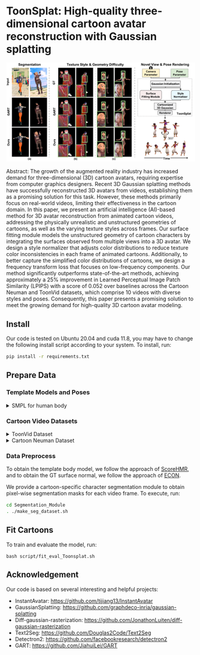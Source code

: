 # ToonSplat: High-quality three-dimensional cartoon avatar reconstruction with Gaussian splatting



<!-- <p float="left">
<img src="./assets/ToonSplat" width="128" height="128">
</p> -->

![teaser](./assets/ToonSplat.png)

Abstract: The growth of the augmented reality industry has increased demand for three-dimensional (3D) cartoon avatars, requiring expertise from computer graphics designers. Recent 3D Gaussian splatting methods have successfully reconstructed 3D avatars from videos, establishing them as a promising solution for this task. However, these methods primarily focus on real-world videos, limiting their effectiveness in the cartoon domain. In this paper, we present an artificial intelligence (AI)-based method for 3D avatar reconstruction from animated cartoon videos, addressing the physically unrealistic and unstructured geometries of cartoons, as well as the varying texture styles across frames. Our surface fitting module models the unstructured geometry of cartoon characters by integrating the surfaces observed from multiple views into a 3D avatar. We design a style normalizer that adjusts color distributions to reduce texture color inconsistencies in each frame of animated cartoons. Additionally, to better capture the simplified color distributions of cartoons, we design a frequency transform loss that focuses on low-frequency components. Our method significantly outperforms state-of-the-art methods, achieving approximately a 25\% improvement in Learned Perceptual Image Patch Similarity (LPIPS) with a score of 0.052 over baselines across the Cartoon Neuman and ToonVid datasets, which comprise 10 videos with diverse styles and poses. Consequently, this paper presents a promising solution to meet the growing demand for high-quality 3D cartoon avatar modeling.

<!-- ![main](./assets/MAIN.jpg) -->

## Install

Our code is tested on Ubuntu 20.04 and cuda 11.8, you may have to change the following install script according to your system.
To install, run:

```bash
pip install -r requirements.txt
```

## Prepare Data

### Template Models and Poses

<details>
<summary>SMPL for human body</summary>

Download SMPL v1.1 `SMPL_python_v.1.1.0.zip` from the [SMPL official website](https://smpl.is.tue.mpg.de/download.php) and move and rename `SMPL_python_v.1.1.0/smpl/models/*.pkl` to `PROJECT_ROOT/data/smpl_model` So you can get:

```
PROJECT_ROOT/data/smpl_model
    ├── SMPL_FEMALE.pkl
    ├── SMPL_MALE.pkl
    ├── SMPL_NEUTRAL.pkl
```

</details>

### Cartoon Video Datasets

<details>
<summary>ToonVid Dataset</summary>

We provide ToonVid Dataset:

```
PROJECT_ROOT/data/ToonVid
    ├── 3d_girl_walk
    ├── AladdinDance
    ├── haku
    ├── zelda
```

</details>

<details>
<summary>Cartoon Neuman Dataset</summary>

You can download Neuman Dataset from the [Neuman official website](https://github.com/apple/ml-neuman) and you can cartoonize it in the CSC(Crayon Shin Chan) style using the [CTSS official website](https://github.com/XiangGao1102/CTSS). This way, you can obtain: 

```
PROJECT_ROOT/data/CartoonNeuman
    ├── Seattle
    ├── Citron
    ├── Parkinglot
    ├── Bike
    ├── Jogging
    ├── Lab
```

</details>

### Data Preprocess

To obtain the template body model, we follow the approach of [ScoreHMR](https://github.com/statho/ScoreHMR), and to obtain the GT surface normal, we follow the approach of [ECON](https://github.com/YuliangXiu/ECON).  

We provide a cartoon-specific character segmentation module to obtain pixel-wise segmentation masks for each video frame. 
To execute, run: 


```bash
cd Segmentation_Module
. ./make_seg_dataset.sh
```

## Fit Cartoons



To train and evaluate the model, run:

```shell
bash script/fit_eval_Toonsplat.sh
```



## Acknowledgement

Our code is based on several interesting and helpful projects:

- InstantAvatar: <https://github.com/tijiang13/InstantAvatar>
- GaussianSplatting: <https://github.com/graphdeco-inria/gaussian-splatting>
- Diff-gaussian-rasterization: <https://github.com/JonathonLuiten/diff-gaussian-rasterization>
- Text2Seg: <https://github.com/Douglas2Code/Text2Seg>
- Detectron2: <https://github.com/facebookresearch/detectron2>
- GART: <https://github.com/JiahuiLei/GART>



